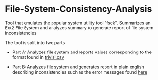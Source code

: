 # File-System-Consistency-Analysis
Tool that emulates the popular system utility tool "fsck". Summarizes an Ext2 File System and analyzes summary to generate report of file system inconsistencies

The tool is split into two parts

- Part A: Analyzes file system and reports values corresponding to the format found in [trivial.csv](https://github.com/therohanrao/File-System-Consistency-Analysis/blob/master/Project3A/trivial.csv)

- Part B: Analyzes file system and generates report in plain english describing inconsistencies such as the error messages found [here](https://github.com/therohanrao/File-System-Consistency-Analysis/tree/master/Project3B/3BERRMSG)
